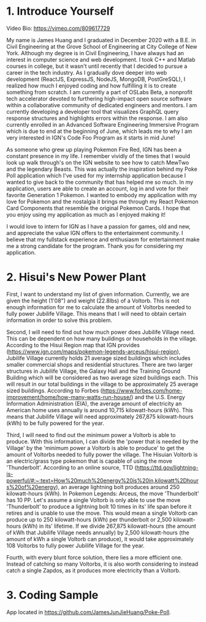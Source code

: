 # 1. Introduce Yourself
Video Bio: https://vimeo.com/809617729

My name is James Huang and I graduated in December 2020 with a B.E. in Civil Engineering at the Grove School of Engineering at City College of New York. Although my degree is in Civil Engineering, I have always had an interest in computer science and web development. I took C++ and Matlab courses in college, but it wasn't until recently that I decided to pursue a career in the tech industry. As I gradually dove deeper into web development (ReactJS, ExpressJS, NodeJS, MongoDB, PostGreSQL), I realized how much I enjoyed coding and how fulfilling it is to create something from scratch. I am currently a part of OSLabs Beta, a nonprofit tech accelerator devoted to furthering high-impact open source software within a collaborative community of dedicated engineers and mentors. I am currently developing a developer tool that visualizes GraphQL query response structures and highlights errors within the response. I am also currently enrolled in an Advanced Software Engineering Immersive Program which is due to end at the beginning of June, which leads me to why I am very interested in IGN's Code Foo Program as it starts in mid June! 

As someone who grew up playing Pokemon Fire Red, IGN has been a constant presence in my life. I remember vividly of the times that I would look up walk through's on the IGN website to see how to catch MewTwo and the legendary Beasts. This was actually the inspiration behind my Poke Poll application which I've used for my internship application because I wanted to give back to the community that has helped me so much. In my application, users are able to create an account, log in and vote for their favorite Generation 1 Pokemon. I wanted to embody my application with my love for Pokemon and the nostalgia it brings me through my React Pokemon Card Components that resemble the original Pokemon Cards. I hope that you enjoy using my application as much as I enjoyed making it!

I would love to intern for IGN as I have a passion for games, old and new, and appreciate the value IGN offers to the entertainment community. I believe that my fullstack experience and enthusiasm for entertainment make me a strong candidate for the program. Thank you for considering my application.


# 2. Hisui's New Power Plant
First, I want to understand my list of given information. Currently, we are given the height (1'08") and weight (22.8lbs) of a Voltorb. This is not enough information for me to calculate the amount of Voltorbs needed to fully power Jubilife Village. This means that I will need to obtain certain information in order to solve this problem.

Second, I will need to find out how much power does Jubilife Village need. This can be dependent on how many buildings or households in the village. According to the Hisui Region map that IGN provides (https://www.ign.com/maps/pokemon-legends-arceus/hisui-region), Jubilife Village currently holds 21 average sized buildings which includes smaller commercial shops and residential structures. There are two larger structures in Jubilife Village, the Galaxy Hall and the Training Ground Building which will be considered as two average sized buildings each. This will result in our total buildings in the village to be approximately 25 average sized buildings. According to Forbes (https://www.forbes.com/home-improvement/home/how-many-watts-run-house/) and the U.S. Energy Information Administration (EIA), the average amount of electricity an American home uses annually is around 10,715 kilowatt-hours (kWh). This means that Jubilife Village will need approximately 267,875 kilowatt-hours (kWh) to be fully powered for the year. 

Third, I will need to find out the minimum power a Voltorb is able to produce. With this information, I can divide the 'power that is needed by the Village' by the 'minimum power a Voltorb is able to produce' to get the amount of Voltorbs needed to fully power the village. The Hisuian Voltorb is an electric/grass type pokemon that is capable of using the move 'Thunderbolt'. According to an online source, TTD (https://ttd.gov/lightning-is-powerful/#:~:text=How%20much%20energy%20is%20in,kilowatt%2Dhours%20of%20energy), an average lightning bolt produces around 250 kilowatt-hours (kWh). In Pokemon Legends: Arceus, the move 'Thunderbolt' has 10 PP. Let's assume a single Voltorb is only able to use the move 'Thunderbolt' to produce a lightning bolt 10 times in its' life span before it retires and is unable to use the move. This would mean a single Voltorb can produce up to 250 kilowatt-hours (kWh) per thunderbolt or 2,500 kilowatt-hours (kWh) in its' lifetime. If we divide 267,875 kilowatt-hours (the amount of kWh that Jubilife Village needs annually) by 2,500 kilowatt-hours (the amount of kWh a single Voltorb can produce), it would take approximately 108 Voltorbs to fully power Jubilife Village for the year. 

Fourth, with every blunt force solution, there lies a more efficient one. Instead of catching so many Voltorbs, it is also worth considering to instead catch a single Zapdos, as it produces more electricity than a Voltorb.  

# 3. Coding Sample
App located in https://github.com/JamesJunJieHuang/Poke-Poll.

